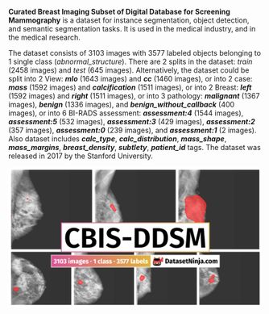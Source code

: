 **Curated Breast Imaging Subset of Digital Database for Screening Mammography** is a dataset for instance segmentation, object detection, and semantic segmentation tasks. It is used in the medical industry, and in the medical research. 

The dataset consists of 3103 images with 3577 labeled objects belonging to 1 single class (*abnormal_structure*). There are 2 splits in the dataset: *train* (2458 images) and *test* (645 images). Alternatively, the dataset could be split into 2 View: ***mlo*** (1643 images) and ***cc*** (1460 images), or into 2 case: ***mass*** (1592 images) and ***calcification*** (1511 images), or into 2 Breast: ***left*** (1592 images) and ***right*** (1511 images), or into 3 pathology: ***malignant*** (1367 images), ***benign*** (1336 images), and ***benign_without_callback*** (400 images), or into 6 BI-RADS assessment: ***assessment:4*** (1544 images), ***assessment:5*** (532 images), ***assessment:3*** (429 images), ***assessment:2*** (357 images), ***assessment:0*** (239 images), and ***assessment:1*** (2 images). Also dataset includes ***calc_type***, ***calc_distribution***, ***mass_shape***, ***mass_margins***, ***breast_density***, ***subtlety***, ***patient_id*** tags. The dataset was released in 2017 by the Stanford University.

<img src="https://github.com/dataset-ninja/cbis-ddsm/raw/main/visualizations/poster.png">
